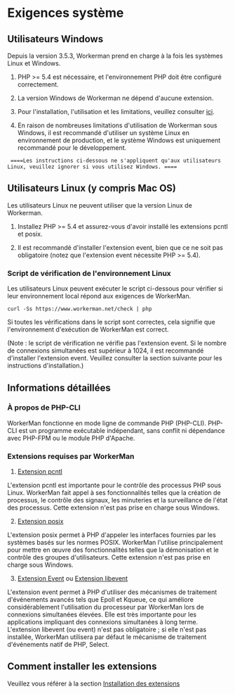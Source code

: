 # Exigences système

## Utilisateurs Windows
Depuis la version 3.5.3, Workerman prend en charge à la fois les systèmes Linux et Windows.

1. PHP >= 5.4 est nécessaire, et l'environnement PHP doit être configuré correctement.

2. La version Windows de Workerman ne dépend d'aucune extension.

3. Pour l'installation, l'utilisation et les limitations, veuillez consulter [ici](https://www.workerman.net/windows).

4. En raison de nombreuses limitations d'utilisation de Workerman sous Windows, il est recommandé d'utiliser un système Linux en environnement de production, et le système Windows est uniquement recommandé pour le développement.

 ``` ====Les instructions ci-dessous ne s'appliquent qu'aux utilisateurs Linux, veuillez ignorer si vous utilisez Windows. ====```

## Utilisateurs Linux (y compris Mac OS)
Les utilisateurs Linux ne peuvent utiliser que la version Linux de Workerman.

1. Installez PHP >= 5.4 et assurez-vous d'avoir installé les extensions pcntl et posix.

2. Il est recommandé d'installer l'extension event, bien que ce ne soit pas obligatoire (notez que l'extension event nécessite PHP >= 5.4).

### Script de vérification de l'environnement Linux
Les utilisateurs Linux peuvent exécuter le script ci-dessous pour vérifier si leur environnement local répond aux exigences de WorkerMan.

 ```curl -Ss https://www.workerman.net/check | php```

Si toutes les vérifications dans le script sont correctes, cela signifie que l'environnement d'exécution de WorkerMan est correct.

(Note : le script de vérification ne vérifie pas l'extension event. Si le nombre de connexions simultanées est supérieur à 1024, il est recommandé d'installer l'extension event. Veuillez consulter la section suivante pour les instructions d'installation.)

## Informations détaillées

### À propos de PHP-CLI

WorkerMan fonctionne en mode ligne de commande PHP (PHP-CLI). PHP-CLI est un programme exécutable indépendant, sans conflit ni dépendance avec PHP-FPM ou le module PHP d'Apache.

### Extensions requises par WorkerMan

1. [Extension pcntl](https://www.php.net/manual/fr/book.pcntl.php)

L'extension pcntl est importante pour le contrôle des processus PHP sous Linux. WorkerMan fait appel à ses fonctionnalités telles que la création de processus, le contrôle des signaux, les minuteries et la surveillance de l'état des processus. Cette extension n'est pas prise en charge sous Windows.

2. [Extension posix](https://www.php.net/manual/fr/book.posix.php)

L'extension posix permet à PHP d'appeler les interfaces fournies par les systèmes basés sur les normes POSIX. WorkerMan l'utilise principalement pour mettre en œuvre des fonctionnalités telles que la démonisation et le contrôle des groupes d'utilisateurs. Cette extension n'est pas prise en charge sous Windows.

3. [Extension Event](https://www.php.net/manual/fr/book.event.php) ou [Extension libevent](https://www.php.net/manual/fr/book.libevent.php)

L'extension event permet à PHP d'utiliser des mécanismes de traitement d'événements avancés tels que Epoll et Kqueue, ce qui améliore considérablement l'utilisation du processeur par WorkerMan lors de connexions simultanées élevées. Elle est très importante pour les applications impliquant des connexions simultanées à long terme. L'extension libevent (ou event) n'est pas obligatoire ; si elle n'est pas installée, WorkerMan utilisera par défaut le mécanisme de traitement d'événements natif de PHP, Select.

## Comment installer les extensions

Veuillez vous référer à la section [Installation des extensions](../appendices/install-extension.md)
